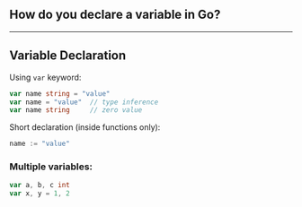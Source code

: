 <!-- FSRS: due:2025-08-02T21:53:45-07:00, stability:3.17, difficulty:5.28, elapsed_days:0, scheduled_days:0, reps:1, lapses:0, state:Learning -->
## How do you declare a variable in Go?

---

## Variable Declaration

Using `var` keyword:
```go
var name string = "value"
var name = "value"  // type inference
var name string     // zero value
```

Short declaration (inside functions only):
```go
name := "value"
```

### Multiple variables:
```go
var a, b, c int
var x, y = 1, 2
```
